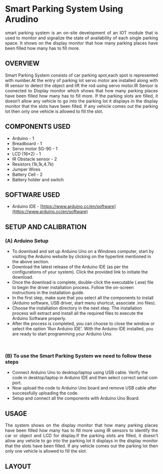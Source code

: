 # Smart Parking System Using Arudino

<p align="justify">smart parking system is an on-site development of an IOT module that is used to monitor and signalize the state of availability of each single parking space. It shows on the display monitor that how many parking places have been filled how many has to fill more.</p>

## OVERVIEW
<p align="justify">
Smart Parking System consists of car parking spot,each spot is represented with number.At the entry of parking lot servo motor are installed along with IR sensor to detect the object and lift the rod using servo motor.IR Sensor is coonected to Display monitor which shows that how many parking places have been filled how many has to fill more. If the parking slots are filled, it doesn’t allow any vehicle to go into the parking lot it displays in the display monitor that the slots have been filled. If any vehicle comes out the parking lot then only one vehicle is allowed to fill the slot.</p>

## COMPONENTS USED
- Arduino - 1
- Breadboard - 1
- Servo motor SG-90 - 1
- LCD (16*2) - 1
- IR Obstacle sensor - 2
- Resistors (1k,1k,4.7k)
- Jumper Wires
- Battery Cell - 2
- Battery holder and switch

## SOFTWARE USED
- Arduino IDE - [https://www.arduino.cc/en/software](https://www.arduino.cc/en/software)

## SETUP AND CALIBRATION
### (A) Arduino Setup
* To download and set up Arduino Uno on a Windows computer, start by visiting the Arduino website by clicking on the hyperlink mentioned in the above section.
* Download the latest release of the Arduino IDE (as per the configurations of your system). Click the provided link to initiate the download.
* Once the download is complete, double-click the executable (.exe) file to begin the driver installation process. Follow the on-screen instructions in the installation guide.
* In the first step, make sure that you select all the components to install (Arduino software, USB driver, start menu shortcut, associate .ino files).
* Choose the installation directory in the next step. The installation process will extract and install all the required files to execute the Arduino Software properly.
* After the process is completed, you can choose to close the window or select the option 'Run Arduino IDE'. With the Arduino IDE installed, you are ready to start programming your Arduino Uno.
<br>

### (B) To use the Smart Parking System we need to follow these steps
* Connect Arduino Uno to desktop/laptop using USB cable. Verify the code in desktop/laptop in Arduino IDE and then select correct serial com port.
* Now upload the code to Arduino Uno board and remove USB cable after successfully uploading the code.
* Setup and connect all the components with Arduino Uno Board.

## USAGE
<p align="justify">The system shows on the display monitor that how many parking places have been filled how many has to fill more  using IR sensors to identify the car or object and LCD for display.If the parking slots are filled, it doesn’t allow any vehicle to go into the parking lot it displays in the display monitor that the slots have been filled. If any vehicle comes out the parking lot then only one vehicle is allowed to fill the slot.</p>

## LAYOUT 

